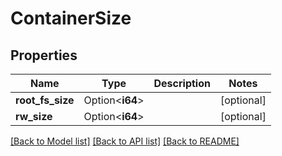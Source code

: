 # ContainerSize

## Properties

Name | Type | Description | Notes
------------ | ------------- | ------------- | -------------
**root_fs_size** | Option<**i64**> |  | [optional]
**rw_size** | Option<**i64**> |  | [optional]

[[Back to Model list]](../README.md#documentation-for-models) [[Back to API list]](../README.md#documentation-for-api-endpoints) [[Back to README]](../README.md)


